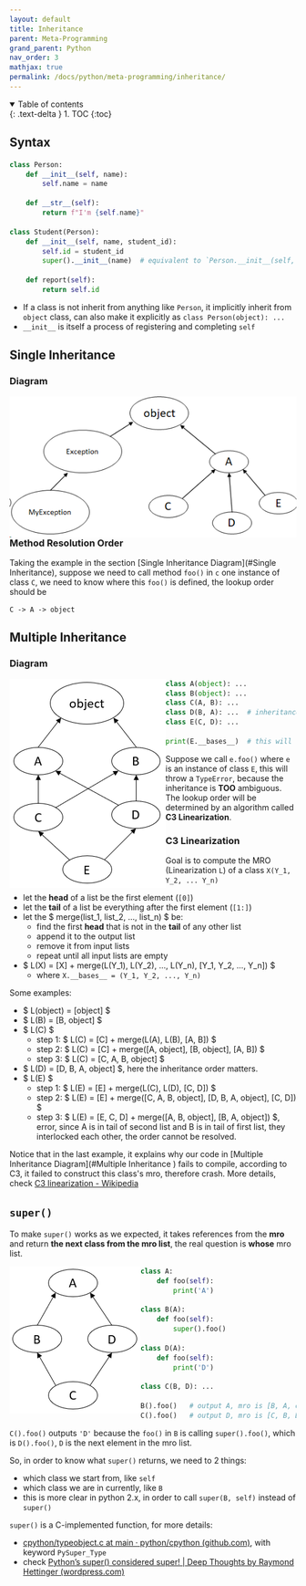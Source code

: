 ```yaml
---
layout: default
title: Inheritance
parent: Meta-Programming
grand_parent: Python
nav_order: 3
mathjax: true
permalink: /docs/python/meta-programming/inheritance/
---
```


<details open markdown="block">
  <summary>
    Table of contents
  </summary>
  {: .text-delta }
1. TOC
{:toc}
</details>

## Syntax

```python
class Person:
    def __init__(self, name):
        self.name = name
        
    def __str__(self):
        return f"I'm {self.name}"
    
class Student(Person):
    def __init__(self, name, student_id):
        self.id = student_id
        super().__init__(name)	# equivalent to `Person.__init__(self, name)`
        
    def report(self):
        return self.id
```

- If a class is not inherit from anything like `Person`, it implicitly inherit from `object` class, can also make it explicitly as `class Person(object): ...`
- `__init__` is itself a process of registering and completing `self`

## Single Inheritance 

### Diagram

<img style="float: left;" src="../assets/inheritance_diagram.png" />

```python
class A(object): ...
class C(A): ...
class D(A): ...
class E(A): ...

class MyException(Exception):
    def __init__(self, msg):
        super().__init__(msg)
        print("MyException is raised")

print(C.__bases__)	# output is (__main__.A,)
raise MyException('test')	# will crash the program
```

### Method Resolution Order

Taking the example in the section [Single Inheritance Diagram](#Single Inheritance), suppose we need to call method `foo()` in `c` one instance of class `C`, we need to know where this `foo()` is defined, the lookup order should be

```text
C -> A -> object 
```

## Multiple Inheritance 

### Diagram

<img style="float: left;" src="../assets/multi_inheritance_diagram.png" />

```python
class A(object): ...
class B(object): ...
class C(A, B): ...
class D(B, A): ...	# inheritance order is different!
class E(C, D): ...

print(E.__bases__)  # this will raise a TypeError: Cannot create a consistent method resolution order (MRO) for bases A, B 
```

Suppose we call `e.foo()` where `e` is an instance of class `E`, this will throw a `TypeError`, because the inheritance is **TOO** ambiguous.
The lookup order will be determined by an algorithm called **C3 Linearization**.

### C3 Linearization

Goal is to compute the MRO (Linearization `L`) of a class `X(Y_1, Y_2, ... Y_n)`

- let the **head** of a list be the first element (`[0]`)
- let the **tail** of a list be everything after the first element (`[1:]`)
- let the $ merge(list_1, list_2, ..., list_n) $ be:
  - find the first **head** that is not in the **tail** of any other list
  - append it to the output list
  - remove it from input lists
  - repeat until all input lists are empty
- $ L(X) = [X] + merge(L(Y_1), L(Y_2), ..., L(Y_n), [Y_1, Y_2, ..., Y_n]) $
  - where `X.__bases__ = (Y_1, Y_2, ..., Y_n)`


Some examples:

- $ L(object) = [object] $
- $ L(B) = [B, object] $
- $ L(C) $
  - step 1: $ L(C) = [C] + merge(L(A), L(B), [A, B]) $
  - step 2: $ L(C) = [C] + merge([A, object], [B, object], [A, B]) $
  - step 3: $ L(C) = [C, A, B, object] $
- $ L(D) = [D, B, A, object] $, here the inheritance order matters.
- $ L(E) $
  - step 1: $ L(E) = [E] + merge(L(C), L(D), [C, D]) $
  - step 2: $ L(E) = [E] + merge([C, A, B, object], [D, B, A, object], [C, D]) $
  - step 3: $ L(E) = [E, C, D] + merge([A, B, object], [B, A, object]) $, error, since A is in tail of second list and B is in tail of first list, they interlocked each other, the order cannot be resolved.

Notice that in the last example, it explains why our code in [Multiple Inheritance Diagram](#Multiple Inheritance ) fails to compile, according to C3, it failed to construct this class's mro, therefore crash. More details, check [C3 linearization - Wikipedia](https://en.wikipedia.org/wiki/C3_linearization)

## `super()`

To make `super()` works as we expected, it takes references from the **mro** and return **the next class from the mro list**, the real question is **whose** mro list.

<img style="float: left;" src="../assets/super_diagram.png" />

```python
class A:
    def foo(self):
        print('A')
        
class B(A):
    def foo(self):
        super().foo()

class D(A): 
    def foo(self):
        print('D')
        
class C(B, D): ...

B().foo()	# output A, mro is [B, A, object]
C().foo()	# output D, mro is [C, B, D, A, object]
```

`C().foo()` outputs `'D'` because the `foo()` in `B` is calling `super().foo()`, which is `D().foo()`, `D` is the next element in the mro list.

So, in order to know what `super()` returns, we need to 2 things:

- which class we start from, like `self`
- which class we are in currently, like `B`
- this is more clear in python 2.x, in order to call `super(B, self)` instead of `super()`

`super()` is a C-implemented function, for more details:

- [cpython/typeobject.c at main · python/cpython (github.com)](https://github.com/python/cpython/blob/main/Objects/typeobject.c), with keyword `PySuper_Type`
- check [Python’s super() considered super! | Deep Thoughts by Raymond Hettinger (wordpress.com)](https://rhettinger.wordpress.com/2011/05/26/super-considered-super/)

